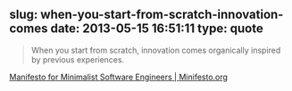 slug: when-you-start-from-scratch-innovation-comes
date: 2013-05-15 16:51:11
type: quote
---

> When you start from scratch, innovation comes organically inspired by previous experiences.

[Manifesto for Minimalist Software Engineers | Minifesto.org](http://minifesto.org/)
